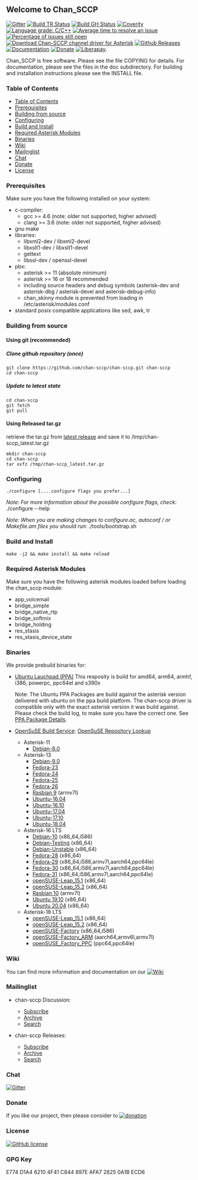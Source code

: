 ## Welcome to Chan_SCCP

[![Gitter](https://badges.gitter.im/chan-sccp/chan-sccp.svg)](https://gitter.im/chan-sccp/chan-sccp?utm_source=badge&utm_medium=badge&utm_campaign=pr-badge)
[![Build TR Status](http://img.shields.io/travis/chan-sccp/chan-sccp.svg?style=flat&branch=develop)](https://travis-ci.com/chan-sccp/chan-sccp)
[![Build GH Status](https://github.com/chan-sccp/chan-sccp/workflows/CI/badge.svg)](https://github.com/chan-sccp/chan-sccp/actions?query=workflow%3ACI)
[![Coverity](https://img.shields.io/coverity/scan/8656.svg)](https://scan.coverity.com/projects/chan-sccp)
[![Language grade: C/C++](https://img.shields.io/lgtm/grade/cpp/g/chan-sccp/chan-sccp.svg?logo=lgtm&logoWidth=18)](https://lgtm.com/projects/g/chan-sccp/chan-sccp/context:cpp)
[![Average time to resolve an issue](http://isitmaintained.com/badge/resolution/chan-sccp/chan-sccp.svg)](https://github.com/chan-sccp/chan-sccp/issues "Average time to resolve an issue")
[![Percentage of issues still open](http://isitmaintained.com/badge/open/chan-sccp/chan-sccp.svg)](https://github.com/chan-sccp/chan-sccp/issues?utf8=✓&q=is%3Aopen+is%3Aissue+-label%3Aenhancement+ "Percentage of issues still open")
[![Download Chan-SCCP channel driver for Asterisk](https://img.shields.io/sourceforge/dt/chan-sccp-b.svg)](https://github.com/chan-sccp/chan-sccp/releases/latest)
[![Github Releases](https://img.shields.io/github/release/chan-sccp/chan-sccp.svg)](https://github.com/chan-sccp/chan-sccp/releases)
[![Documentation](https://img.shields.io/badge/docs-wiki-blue.svg)](https://github.com/chan-sccp/chan-sccp/wiki)
[![Donate](https://img.shields.io/badge/paypal-donate-yellow.svg)](https://www.paypal.com/cgi-bin/webscr?item_name=Donation+to+Chan-SCCP+channel+driver+for+Asterisk&locale.x=en_US&cmd=_donations&business=chan.sccp.b.pp%40gmail.com)
[![Liberapay](https://img.shields.io/liberapay/receives/chan-sccp.svg?logo=liberapay)](https://liberapay.com/chan-sccp/donate).

<!--
[![Github Issues](https://img.shields.io/github/issues/chan-sccp/chan-sccp/bug.svg)](https://github.com/chan-sccp/chan-sccp/issues)
-->

Chan_SCCP is free software. Please see the file COPYING for details.
For documentation, please see the files in the doc subdirectory.
For building and installation instructions please see the INSTALL file.

### Table of Contents

* [Table of Contents](#table-of-contents)
* [Prerequisites](#Prerequisites)
* [Building from source](#Building-from-source)
* [Configuring](#Configuring)
* [Build and Install](#Build-and-Install)
* [Required Asterisk Modules](#Required-Asterisk-Modules)
* [Binaries](#Binaries)
* [Wiki](#Wiki)
* [Mailinglist](#Mailinglist)
* [Chat](#Chat)
* [Donate](#Donate)
* [License](#License)

### Prerequisites
Make sure you have the following installed on your system:
- c-compiler:
  - gcc >= 4.6  (note: older not supported, higher advised)
  - clang >= 3.6  (note: older not supported, higher advised)
- gnu make
- libraries:
  - libxml2-dev / libxml2-devel
  - libxslt1-dev / libxslt1-devel
  - gettext
  - libssl-dev / openssl-devel
- pbx:
  - asterisk >= 11 (absolute minimum)
  - asterisk >= 16 or 18 recommended
  - including source headers and debug symbols (asterisk-dev and asterisk-dbg / asterisk-devel and asterisk-debug-info)
  - chan_skinny module is prevented from loading in /etc/asterisk/modules.conf
- standard posix compatible applications like sed, awk, tr

### Building from source
#### Using git (recommended)
##### Clone github repository (once)
    git clone https://github.com/chan-sccp/chan-sccp.git chan-sccp
    cd chan-sccp

##### Update to latest state
    cd chan-sccp
    git fetch
    git pull

#### Using Released tar.gz
retrieve the tar.gz from [latest release](https://github.com/chan-sccp/chan-sccp/releases/latest) and save it to /tmp/chan-sccp_latest.tar.gz

    mkdir chan-sccp
    cd chan-sccp
    tar xvfz /tmp/chan-sccp_latest.tar.gz

### Configuring
    ./configure [....configure flags you prefer...]

_Note: For more information about the possible configure flags, check:_
    ./configure --help 

_Note: When you are making changes to configure.ac, autoconf / or Makefile.am files you should run:_
    ./tools/bootstrap.sh

### Build and Install
    make -j2 && make install && make reload

### Required Asterisk Modules

Make sure you have the following asterisk modules loaded before loading the chan_sccp
module:
 - app_voicemail
 - bridge_simple
 - bridge_native_rtp
 - bridge_softmix
 - bridge_holding
 - res_stasis
 - res_stasis_device_state

### Binaries
We provide prebuild binaries for:
- [Ubuntu Lauchpad (PPA)](https://launchpad.net/~chan-sccp-b/+archive/ubuntu/ppa)
  This resposity is build for amd64, arm64, armhf, i386, powerpc, ppc64el and s390x

  Note: The Ubuntu PPA Packages are build against the asterisk version delivered with ubuntu on the ppa build platform. The chan-sccp driver
  is compatible only with the exact asterisk version it was build against. Please check the build log, to make sure you have the correct one.
  See [PPA Package Details](https://launchpad.net/~chan-sccp-b/+archive/ubuntu/ppa/+packages).
- [OpenSuSE Build Service](https://build.opensuse.org/project/show/home:chan-sccp-b):
  [OpenSuSE Repository Lookup](https://software.opensuse.org/search?utf8=%E2%9C%93&baseproject=ALL&q=sccp)
  - Asterisk-11
    - [Debian-8.0](https://download.opensuse.org/repositories/home:/chan-sccp-b:/asterisk-11/Debian_8.0/)
  - Asterisk-13
    - [Debian-9.0](https://download.opensuse.org/repositories/home:/chan-sccp-b:/asterisk-13/Debian_9.0/)
    - [Fedora-23](https://download.opensuse.org/repositories/home:/chan-sccp-b:/asterisk-13/Fedora_23/)
    - [Fedora-24](https://download.opensuse.org/repositories/home:/chan-sccp-b:/asterisk-13/Fedora_24/)
    - [Fedora-25](https://download.opensuse.org/repositories/home:/chan-sccp-b:/asterisk-13/Fedora_25/)
    - [Fedora-26](https://download.opensuse.org/repositories/home:/chan-sccp-b:/asterisk-13/Fedora_26/)
    - [Rasbian 9](https://download.opensuse.org/repositories/home:/chan-sccp-b:/asterisk-16/Raspbian_9.0) (armv7l)
    - [Ubuntu-16.04](https://download.opensuse.org/repositories/home:/chan-sccp-b:/asterisk-13/xUbuntu_16.04/)
    - [Ubuntu-16.10](https://download.opensuse.org/repositories/home:/chan-sccp-b:/asterisk-13/xUbuntu_16.10/)
    - [Ubuntu-17.04](https://download.opensuse.org/repositories/home:/chan-sccp-b:/asterisk-13/xUbuntu_17.04/)
    - [Ubuntu-17.10](https://download.opensuse.org/repositories/home:/chan-sccp-b:/asterisk-13/xUbuntu_17.10/)
    - [Ubuntu-18.04](https://download.opensuse.org/repositories/home:/chan-sccp-b:/asterisk-13/xUbuntu_18.04/)
  - Asterisk-16 LTS
    - [Debian-10](https://download.opensuse.org/repositories/home:/chan-sccp-b:/asterisk-16/Debian_10/) (x86_64,i586)
    - [Debian-Testing](https://download.opensuse.org/repositories/home:/chan-sccp-b:/asterisk-16/Debian_Testing/) (x86_64)
    - [Debian-Unstable](https://download.opensuse.org/repositories/home:/chan-sccp-b:/asterisk-16/Debian_Unstable/) (x86_64)
    - [Fedora-28](https://download.opensuse.org/repositories/home:/chan-sccp-b:/asterisk-16/Fedora_28/) (x86_64)
    - [Fedora-29](https://download.opensuse.org/repositories/home:/chan-sccp-b:/asterisk-16/Fedora_29/) (x86_64,i586,armv7l,aarch64,ppc64le)
    - [Fedora-30](https://download.opensuse.org/repositories/home:/chan-sccp-b:/asterisk-16/Fedora_30/) (x86_64,i586,armv7l,aarch64,ppc64le)
    - [Fedora-31](https://download.opensuse.org/repositories/home:/chan-sccp-b:/asterisk-16/Fedora_31/) (x86_64,i586,armv7l,aarch64,ppc64le)
    - [openSUSE-Leap_15.1](https://download.opensuse.org/repositories/home:/chan-sccp-b:/asterisk-16/openSUSE_Leap_15.1/) (x86_64)
    - [openSUSE-Leap_15.2](https://download.opensuse.org/repositories/home:/chan-sccp-b:/asterisk-16/openSUSE_Leap_15.2/) (x86_64)
    - [Rasbian 10](https://download.opensuse.org/repositories/home:/chan-sccp-b:/asterisk-16/Raspbian_10) (armv7l)
    - [Ubuntu 19.10](https://download.opensuse.org/repositories/home:/chan-sccp-b:/asterisk-16/xUbuntu_19.10) (x86_64)
    - [Ubuntu 20.04](https://download.opensuse.org/repositories/home:/chan-sccp-b:/asterisk-16/xUbuntu_20.04) (x86_64)
  - Asterisk-18 LTS
    - [openSUSE-Leap_15.1](https://download.opensuse.org/repositories/home:/chan-sccp-b:/asterisk-18/openSUSE_Leap_15.1/) (x86_64)
    - [openSUSE-Leap_15.2](https://download.opensuse.org/repositories/home:/chan-sccp-b:/asterisk-18/openSUSE_Leap_15.2/) (x86_64)
    - [openSUSE-Factory](https://download.opensuse.org/repositories/home:/chan-sccp-b:/asterisk-18/openSUSE_Factory/) (x86_64,i586)
    - [openSUSE-Factory_ARM](https://download.opensuse.org/repositories/home:/chan-sccp-b:/asterisk-18/openSUSE_Factory_ARM/) (aarch64,armv6l,armv7l)
    - [openSUSE_Factory_PPC](https://download.opensuse.org/repositories/home:/chan-sccp-b:/asterisk-18/openSUSE_Factory_PPC/) (ppc64,ppc64le)

### Wiki
You can find more information and documentation on our [![Wiki](https://img.shields.io/badge/Wiki-new-blue.svg)](https://github.com/chan-sccp/chan-sccp/wiki/)

### Mailinglist

- chan-sccp Discussion: 
  - [Subscribe](https://lists.sourceforge.net/lists/listinfo/chan-sccp-b-discussion)
  - [Archive](https://sourceforge.net/p/chan-sccp-b/mailman/chan-sccp-b-discussion)
  - [Search](https://sourceforge.net/p/chan-sccp-b/mailman/search/?mail_list=chan-sccp-b-discussion) 

- chan-sccp Releases: 
  - [Subscribe](https://lists.sourceforge.net/lists/listinfo/chan-sccp-b-releases)
  - [Archive](https://sourceforge.net/p/chan-sccp-b/mailman/chan-sccp-b-releases)
  - [Search](https://sourceforge.net/p/chan-sccp-b/mailman/search/?mail_list=chan-sccp-b-releases) 
  
### Chat
[![Gitter](https://badges.gitter.im/chan-sccp/chan-sccp.svg)](https://gitter.im/chan-sccp/chan-sccp?utm_source=badge&utm_medium=badge&utm_campaign=pr-badge)

### Donate
If you like our project, then please consider to 
[![donation](https://www.paypalobjects.com/webstatic/en_US/btn/btn_donate_pp_142x27.png)](https://www.paypal.com/cgi-bin/webscr?item_name=Donation+to+Chan-SCCP+channel+driver+for+Asterisk&locale.x=en_US&cmd=_donations&business=chan.sccp.b.pp%40gmail.com)

### License
[![GitHub license](https://img.shields.io/badge/license-GPL-blue.svg)](https://raw.githubusercontent.com/chan-sccp/chan-sccp/master/LICENSE)

### GPG Key
E774 D1A4 6210 4F41 C844  897E AFA7 2825 0A1B ECD6
